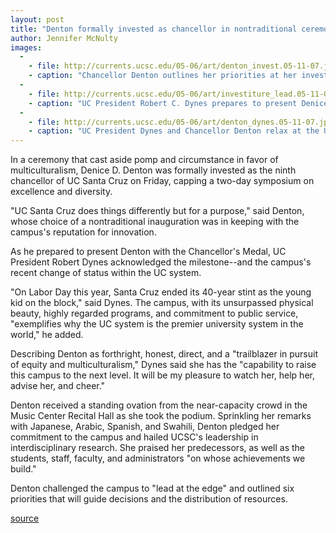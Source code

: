 ```yaml
---
layout: post
title: "Denton formally invested as chancellor in nontraditional ceremony"
author: Jennifer McNulty
images:
  -
    - file: http://currents.ucsc.edu/05-06/art/denton_invest.05-11-07.jpg
    - caption: "Chancellor Denton outlines her priorities at her investiture address in the Music Center Recital Hall."
  -
    - file: http://currents.ucsc.edu/05-06/art/investiture_lead.05-11-07.jpg
    - caption: "UC President Robert C. Dynes prepares to present Denice D. Denton with the Chancellor's Medal. Photos: UCSC"
  -
    - file: http://currents.ucsc.edu/05-06/art/denton_dynes.05-11-07.jpg
    - caption: "UC President Dynes and Chancellor Denton relax at the University House after the investiture."
---
```


  

In a ceremony that cast aside pomp and circumstance in favor of multiculturalism, Denice D. Denton was formally invested as the ninth chancellor of UC Santa Cruz on Friday, capping a two-day symposium on excellence and diversity.

"UC Santa Cruz does things differently but for a purpose," said Denton, whose choice of a nontraditional inauguration was in keeping with the campus's reputation for innovation.

As he prepared to present Denton with the Chancellor's Medal, UC President Robert Dynes acknowledged the milestone--and the campus's recent change of status within the UC system.

"On Labor Day this year, Santa Cruz ended its 40-year stint as the young kid on the block," said Dynes. The campus, with its unsurpassed physical beauty, highly regarded programs, and commitment to public service, "exemplifies why the UC system is the premier university system in the world," he added.

Describing Denton as forthright, honest, direct, and a "trailblazer in pursuit of equity and multiculturalism," Dynes said she has the "capability to raise this campus to the next level. It will be my pleasure to watch her, help her, advise her, and cheer."

Denton received a standing ovation from the near-capacity crowd in the Music Center Recital Hall as she took the podium. Sprinkling her remarks with Japanese, Arabic, Spanish, and Swahili, Denton pledged her commitment to the campus and hailed UCSC's leadership in interdisciplinary research. She praised her predecessors, as well as the students, staff, faculty, and administrators "on whose achievements we build."

Denton challenged the campus to "lead at the edge" and outlined six priorities that will guide decisions and the distribution of resources.  

[source](http://www1.ucsc.edu/currents/05-06/11-07/investiture.asp "Permalink to investiture")
